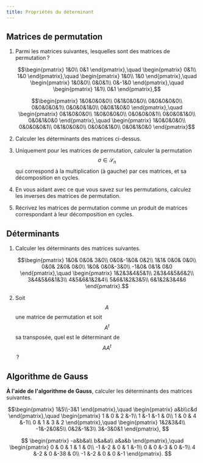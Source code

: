 ```yaml
---
title: Propriétés du déterminant
---
```


## Matrices de permutation

1. Parmi les matrices suivantes, lesquelles sont des matrices de
   permutation ?
   
   $$\begin{pmatrix}
   1&0\\
   0&1
   \end{pmatrix},\quad
   \begin{pmatrix}
   0&1\\
   1&0
   \end{pmatrix},\quad
   \begin{pmatrix}
   1&0\\
   1&0
   \end{pmatrix},\quad
   \begin{pmatrix}
   1&0&0\\
   0&0&1\\
   0&-1&0
   \end{pmatrix},\quad
   \begin{pmatrix}
   1&1\\
   0&1
   \end{pmatrix},$$
   
   $$\begin{pmatrix}
   1&0&0&0&0\\
   0&1&0&0&0\\
   0&0&0&0&0\\
   0&0&0&0&1\\
   0&0&0&1&0\\
   0&0&1&0&0
   \end{pmatrix},\quad
   \begin{pmatrix}
   0&1&0&0&0\\
   1&0&0&0&0\\
   0&0&0&0&1\\
   0&0&0&1&0\\
   0&0&1&0&0
   \end{pmatrix},\quad
   \begin{pmatrix}
   1&0&0&0&0\\
   0&0&0&0&1\\
   0&1&0&0&0\\
   0&0&0&1&0\\
   0&0&1&0&0
   \end{pmatrix}$$
   
2. Calculer les déterminants des matrices ci-dessus.

3. Uniquement pour les matrices de permutation, calculer la
   permutation $$σ∈\mathcal{S}_n$$ qui correspond à la multiplication
   (à gauche) par ces matrices, et sa décomposition en cycles.

4. En vous aidant avec ce que vous savez sur les permutations,
   calculez les inverses des matrices de permutation.

5. Récrivez les matrices de permutation comme un produit de matrices
   correspondant à leur décomposition en cycles.


## Déterminants

1. Calculer les déterminants des matrices suivantes.
   
   $$\begin{pmatrix}
    1&0& 0&0& 3&0\\
    0&0&-1&0& 0&2\\
    1&1& 0&0& 0&0\\
    0&0& 2&0& 0&0\\
    1&0& 0&0&-3&0\\
   -1&0& 0&1& 0&0
   \end{pmatrix},\quad
   \begin{pmatrix}
   1&2&3&4&5&1\\
   2&3&4&5&6&2\\
   3&4&5&6&1&3\\
   4&5&6&1&2&4\\
   5&6&1&2&3&5\\
   6&1&2&3&4&6
   \end{pmatrix}.$$

2. Soit $$A$$ une matrice de permutation et soit $$A^t$$ sa
   transposée, quel est le déterminant de $$AA^t$$ ?

## Algorithme de Gauss

**À l'aide de l'algorithme de Gauss**, calculer les déterminants des
matrices suivantes.
   
$$\begin{pmatrix}
1&5\\-3&1
\end{pmatrix},\quad
\begin{pmatrix}
a&b\\c&d
\end{pmatrix},\quad
\begin{pmatrix}
1 & 0 & 2 &-1\\
1 &-1 &-1 & 0\\
1 & 0 & 4 &-1\\
0 & 1 & 3 & 2
\end{pmatrix},\quad
\begin{pmatrix}
1&2&3&4\\
-1&-2&0&5\\
0&2&-1&3\\
3&-3&0&1
\end{pmatrix},
$$

$$
\begin{pmatrix}
-a&b&a\\
b&a&a\\
a&a&b
\end{pmatrix},\quad
\begin{pmatrix}
 0 & 0 & 1 &  1 & 0\\
-1 &-2 & 0 &  1 &-1\\
 0 & 0 &-3 &  0 &-1\\
 4 &-2 & 0 &-38 & 0\\
-1 &-2 & 0 &  0 &-1
\end{pmatrix}.
$$
